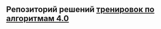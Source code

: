 ## Репозиторий решений [тренировок по алгоритмам 4.0](https://yandex.ru/yaintern/algorithm-training)

